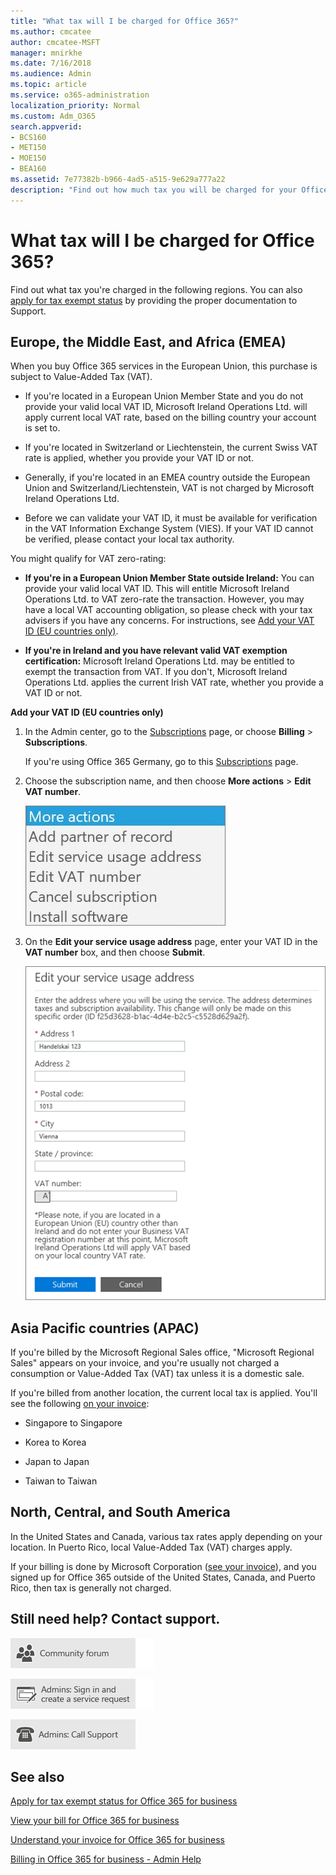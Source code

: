 ```yaml
---
title: "What tax will I be charged for Office 365?"
ms.author: cmcatee
author: cmcatee-MSFT
manager: mnirkhe
ms.date: 7/16/2018
ms.audience: Admin
ms.topic: article
ms.service: o365-administration
localization_priority: Normal
ms.custom: Adm_O365
search.appverid:
- BCS160
- MET150
- MOE150
- BEA160
ms.assetid: 7e77382b-b966-4ad5-a515-9e629a777a22
description: "Find out how much tax you will be charged for your Office 365 for business subscription in different regions. "
---
```


# What tax will I be charged for Office 365?

Find out what tax you're charged in the following regions. You can also [apply for tax exempt status](apply-for-tax-exempt-status.md) by providing the proper documentation to Support. 
  
## Europe, the Middle East, and Africa (EMEA)
<a name="__top"> </a>

When you buy Office 365 services in the European Union, this purchase is subject to Value-Added Tax (VAT).
  
- If you're located in a European Union Member State and you do not provide your valid local VAT ID, Microsoft Ireland Operations Ltd. will apply current local VAT rate, based on the billing country your account is set to.
    
- If you're located in Switzerland or Liechtenstein, the current Swiss VAT rate is applied, whether you provide your VAT ID or not.
    
- Generally, if you're located in an EMEA country outside the European Union and Switzerland/Liechtenstein, VAT is not charged by Microsoft Ireland Operations Ltd.
    
- Before we can validate your VAT ID, it must be available for verification in the VAT Information Exchange System (VIES). If your VAT ID cannot be verified, please contact your local tax authority.
    
You might qualify for VAT zero-rating:
  
- **If you're in a European Union Member State outside Ireland:** You can provide your valid local VAT ID. This will entitle Microsoft Ireland Operations Ltd. to VAT zero-rate the transaction. However, you may have a local VAT accounting obligation, so please check with your tax advisers if you have any concerns. For instructions, see [Add your VAT ID (EU countries only)](what-tax-will-i-be-charged.md#__how_to_enter).
    
- **If you're in Ireland and you have relevant valid VAT exemption certification:** Microsoft Ireland Operations Ltd. may be entitled to exempt the transaction from VAT. If you don't, Microsoft Ireland Operations Ltd. applies the current Irish VAT rate, whether you provide a VAT ID or not. 
    
 **Add your VAT ID (EU countries only)**
  
1. In the Admin center, go to the [Subscriptions](https://go.microsoft.com/fwlink/p/?linkid=842054) page, or choose **Billing** \> **Subscriptions**.
    
    If you're using Office 365 Germany, go to this [Subscriptions](https://go.microsoft.com/fwlink/p/?linkid=847745) page. 
    
2. Choose the subscription name, and then choose **More actions** \> **Edit VAT number**.
    
    ![Close up of the More actions menu.](../media/f16a3f1c-9f92-4a2b-89ff-6cff053edbbf.png)
  
3. On the **Edit your service usage address** page, enter your VAT ID in the **VAT number** box, and then choose **Submit**.
    
    ![The Edit your service usage address page with the VAT number box at the bottom.](../media/34470bab-cda4-4618-a014-477bca28d740.png)
  
## Asia Pacific countries (APAC)
<a name="__top"> </a>

If you're billed by the Microsoft Regional Sales office, "Microsoft Regional Sales" appears on your invoice, and you're usually not charged a consumption or Value-Added Tax (VAT) tax unless it is a domestic sale.
  
If you're billed from another location, the current local tax is applied. You'll see the following [on your invoice](view-your-bill-or-invoice.md):
  
- Singapore to Singapore
    
- Korea to Korea
    
- Japan to Japan
    
- Taiwan to Taiwan
    
## North, Central, and South America
<a name="__top"> </a>

In the United States and Canada, various tax rates apply depending on your location. In Puerto Rico, local Value-Added Tax (VAT) charges apply.
  
If your billing is done by Microsoft Corporation ([see your invoice](view-your-bill-or-invoice.md)), and you signed up for Office 365 outside of the United States, Canada, and Puerto Rico, then tax is generally not charged.
  
## Still need help? Contact support.
<a name="BKMK_ContactSupport"> </a>

[![Get help from the Office 365 community forums](../media/12a746cc-184b-4288-908c-f718ce9c4ba5.png)](https://go.microsoft.com/fwlink/p/?LinkId=518605)
  
[![Admins: Sign in and create a service request](../media/10862798-181d-47a5-ae4f-3f8d5a2874d4.png)]( https://go.microsoft.com/fwlink/p/?LinkId=519124)
  
[![Admins: Call Support](../media/9f262e67-e8c9-4fc0-85c2-b3f4cfbc064e.png)](https://go.microsoft.com/fwlink/p/?LinkID=518322)
  
## See also
<a name="BKMK_ContactSupport"> </a>

[Apply for tax exempt status for Office 365 for business](apply-for-tax-exempt-status.md)
  
[View your bill for Office 365 for business](view-your-bill-or-invoice.md)
  
[Understand your invoice for Office 365 for business](understand-your-invoice.md)
  
[Billing in Office 365 for business - Admin Help](subscriptions-and-billing.md)

